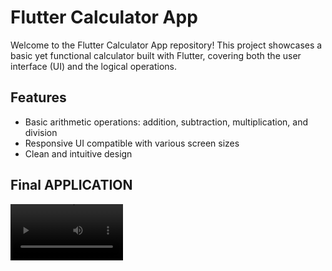 # Flutter Calculator App

Welcome to the Flutter Calculator App repository! This project showcases a basic yet functional calculator built with Flutter, covering both the user interface (UI) and the logical operations.

## Features

- Basic arithmetic operations: addition, subtraction, multiplication, and division
- Responsive UI compatible with various screen sizes
- Clean and intuitive design

## Final APPLICATION


<video src='https://github.com/TashkeelPasha/Calculator-Flutter/blob/main/calculator.gif' width=180/>

## Getting Started

Follow these instructions to get a copy of the project up and running on your local machine.

### Prerequisites

- Flutter SDK: [Installation Guide](https://flutter.dev/docs/get-started/install)
- An IDE such as Android Studio or Visual Studio Code

### Installation

1. Clone the repository:

   ```bash
   git clone https://github.com/yourusername/flutter-calculator.git
   cd flutter-calculator
  

2. Install the dependencies:

  ```bash

  flutter pub get
  ```

3. Run the app:

  ```bash

  flutter run
  ```

Project Structure
```plaintext

flutter-calculator/
├── android/
├── ios/
├── lib/
│   ├── main.dart
│   ├── ui/
│   │   └── calculator_screen.dart
│   ├── logic/
│   │   └── calculator_logic.dart
├── test/
└── pubspec.yaml
```

## Contributing
Contributions are welcome! Please fork this repository and submit a pull request for any enhancements, bug fixes, or suggestions.

## License
This project is licensed under the MIT License - see the LICENSE file for details.

